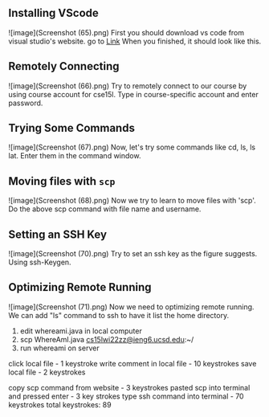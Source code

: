 ## Installing VScode
![image](Screenshot (65).png)
First you should download vs code from visual studio's website.
go to [Link](http://code.visualstudio.com)
When you finished, it should look like this. 

## Remotely Connecting
![image](Screenshot (66).png)
Try to remotely connect to our course by using course account for cse15l.
Type in course-specific account and enter password.

## Trying Some Commands
![image](Screenshot (67).png)
Now, let's try some commands like cd, ls, ls lat.
Enter them in the command window.

## Moving files with ```scp```
![image](Screenshot (68).png)
Now we try to learn to move files with 'scp'. 
Do the above scp command with file name and username.

## Setting an SSH Key
![image](Screenshot (70).png)
Try to set an ssh key as the figure suggests.
Using ssh-Keygen.

## Optimizing Remote Running
![image](Screenshot (71).png)
Now we need to optimizing remote running.
We can add "ls" command to ssh to have it list the home directory.


1. edit whereami.java in local computer
2. scp WhereAmI.java cs15lwi22zz@ieng6.ucsd.edu:~/
3. run whereami on server

click local file - 1 keystroke
write comment in local file - 10 keystrokes
save local file - 2 keystrokes

copy scp command from website - 3 keystrokes
pasted scp into terminal and pressed enter - 3 key strokes
type ssh command into terminal - 70 keystrokes
total keystrokes: 89
